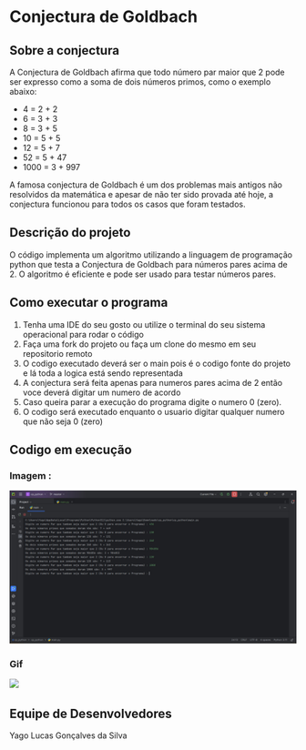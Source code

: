 # Conjectura de Goldbach

## Sobre a conjectura
A Conjectura de Goldbach afirma que  todo número par maior que 2 pode ser expresso como a soma de dois números primos, como o exemplo abaixo:

* 4 = 2 + 2 
* 6 = 3 + 3 
* 8 = 3 + 5 
* 10 = 5 + 5 
* 12 = 5 + 7 
* 52 = 5 + 47 
* 1000 = 3 + 997

A famosa conjectura de Goldbach é um dos problemas mais antigos não resolvidos da matemática e apesar de não ter sido provada até hoje, a conjectura funcionou para todos os casos que foram testados. 

## Descrição do projeto
O código implementa um algoritmo utilizando a linguagem de programação python que testa a Conjectura de Goldbach para números pares acima de 2. O algoritmo é eficiente e pode ser usado para testar números pares.

## Como executar o programa
1. Tenha uma IDE do seu gosto ou utilize o terminal do seu sistema operacional para rodar o código
2. Faça uma fork do projeto ou faça um clone do mesmo em seu repositorio remoto
3. O codigo executado deverá ser o main pois é o codigo fonte do projeto e lá toda a logica está sendo representada
4. A conjectura será feita apenas para numeros pares acima de 2 então voce deverá digitar um numero de acordo
5. Caso queira parar a execução do programa digite o numero 0 (zero).
6. O codigo será executado enquanto o usuario digitar qualquer numero que não seja 0 (zero)

## Codigo em execução

### Imagem :
![](./programa/programa-em-execucao.jpeg)

### Gif
![](./programa/programa-em-execucao.gif)

## Equipe de Desenvolvedores
Yago Lucas Gonçalves da Silva
